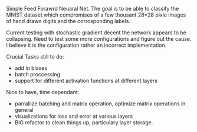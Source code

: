 Simple Feed Forawrd Neuaral Net.
The goal is to be able to classify the MNIST dataset which compromises of a few thousant 28*28 pixle images of hand drawn digits and the corrosponding labels.

Current testing with stochastic gradient decent the network appears to be collapsing. Need to test some more configurations and figure out the cause.
I believe it is the configuration rather an incorrect implementation.

Crucial Tasks still to do:
  - add in biases
  - batch proccessing
  - support for different activation functions at different layers

Nice to have, time dependant:
  - parrallize batching and matrix operation, optimize matrix operations in general
  - visualizations for loss and error at various layers
  - BIG refactor to clean things up, particulary layer storage.
